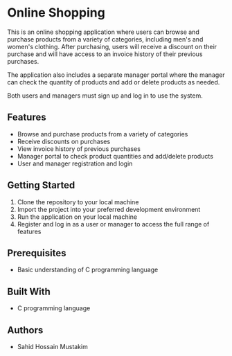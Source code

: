 # Online Shopping

This is an online shopping application where users can browse and purchase products from a variety of categories, including men's and women's clothing. After purchasing, users will receive a discount on their purchase and will have access to an invoice history of their previous purchases.

The application also includes a separate manager portal where the manager can check the quantity of products and add or delete products as needed.

Both users and managers must sign up and log in to use the system.

## Features

- Browse and purchase products from a variety of categories
- Receive discounts on purchases
- View invoice history of previous purchases
- Manager portal to check product quantities and add/delete products
- User and manager registration and login

## Getting Started

1. Clone the repository to your local machine
2. Import the project into your preferred development environment
3. Run the application on your local machine
4. Register and log in as a user or manager to access the full range of features

## Prerequisites
- Basic understanding of C programming language

## Built With
- C programming language

## Authors
- Sahid Hossain Mustakim

